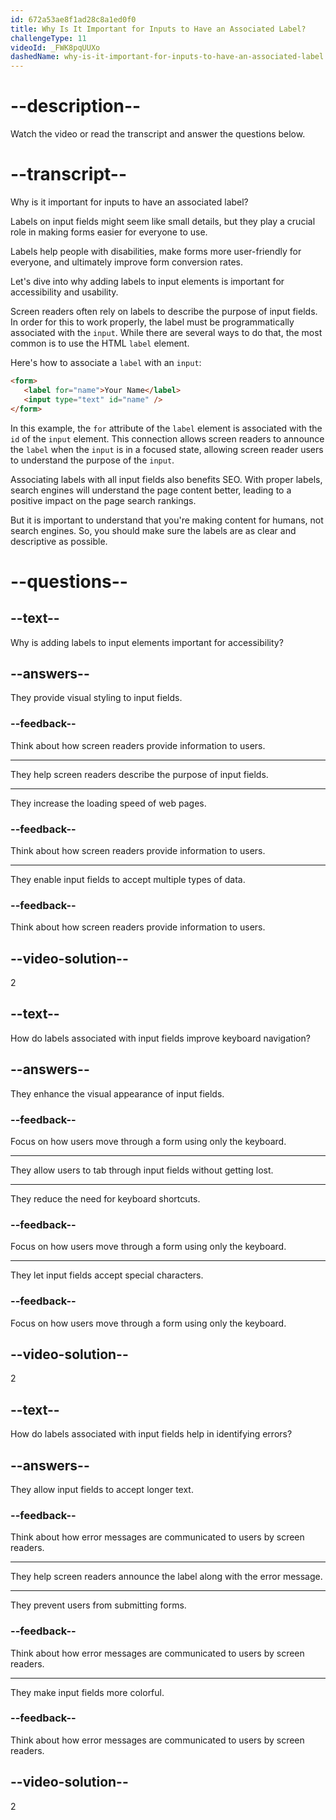 ```yaml
---
id: 672a53ae8f1ad28c8a1ed0f0
title: Why Is It Important for Inputs to Have an Associated Label?
challengeType: 11
videoId: _FWK8pqUUXo
dashedName: why-is-it-important-for-inputs-to-have-an-associated-label
---
```


# --description--

Watch the video or read the transcript and answer the questions below.

# --transcript--

Why is it important for inputs to have an associated label?

Labels on input fields might seem like small details, but they play a crucial role in making forms easier for everyone to use.

Labels help people with disabilities, make forms more user-friendly for everyone, and ultimately improve form conversion rates.

Let's dive into why adding labels to input elements is important for accessibility and usability.

Screen readers often rely on labels to describe the purpose of input fields. In order for this to work properly, the label must be programmatically associated with the `input`. While there are several ways to do that, the most common is to use the HTML `label` element.

Here's how to associate a `label` with an `input`:

```html
<form>
   <label for="name">Your Name</label>
   <input type="text" id="name" />
</form>
```

In this example, the `for` attribute of the `label` element is associated with the `id` of the `input` element. This connection allows screen readers to announce the `label` when the `input` is in a focused state, allowing screen reader users to understand the purpose of the `input`.

Associating labels with all input fields also benefits SEO.  With proper labels, search engines will understand the page content better, leading to a positive impact on the page search rankings.

But it is important to understand that you're making content for humans, not search engines. So, you should make sure the labels are as clear and descriptive as possible.

# --questions--

## --text--

Why is adding labels to input elements important for accessibility?

## --answers--

They provide visual styling to input fields.

### --feedback--

Think about how screen readers provide information to users.

---

They help screen readers describe the purpose of input fields.

---

They increase the loading speed of web pages.

### --feedback--

Think about how screen readers provide information to users.

---

They enable input fields to accept multiple types of data.

### --feedback--

Think about how screen readers provide information to users.

## --video-solution--

2

## --text--

How do labels associated with input fields improve keyboard navigation?

## --answers--

They enhance the visual appearance of input fields.

### --feedback--

Focus on how users move through a form using only the keyboard.

---

They allow users to tab through input fields without getting lost.

---

They reduce the need for keyboard shortcuts.

### --feedback--

Focus on how users move through a form using only the keyboard.

---

They let input fields accept special characters.

### --feedback--

Focus on how users move through a form using only the keyboard.

## --video-solution--

2

## --text--

How do labels associated with input fields help in identifying errors?

## --answers--

They allow input fields to accept longer text.

### --feedback--

Think about how error messages are communicated to users by screen readers.

---

They help screen readers announce the label along with the error message.

---

They prevent users from submitting forms.

### --feedback--

Think about how error messages are communicated to users by screen readers.

---

They make input fields more colorful.

### --feedback--

Think about how error messages are communicated to users by screen readers.

## --video-solution--

2

